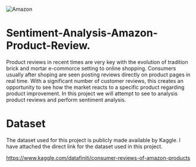 ![Amazon](https://github.com/cwiredu1/Sentiment-Analysis-of-Amazon-Product-Review/assets/121901813/02a366be-6fff-468f-91bf-32a11e5b7115)
# Sentiment-Analysis-Amazon-Product-Review.
Product reviews in recent times are very key with the evolution of tradition brick and mortar e-commorce setting to online shopping. Consumers usually after shoping are seen posting reviews directly on product pages in real time. With a significant number of customer reviews, this creates an opportunity to see how the market reacts to a specific product regarding product improvement. In this project we will attempt to see to analysis product reviews and perform sentiment analysis.

# Dataset
The dataset used for this project is publicly made available by Kaggle. l have attached the direct link for the dataset used in this project.

https://www.kaggle.com/datafiniti/consumer-reviews-of-amazon-products
